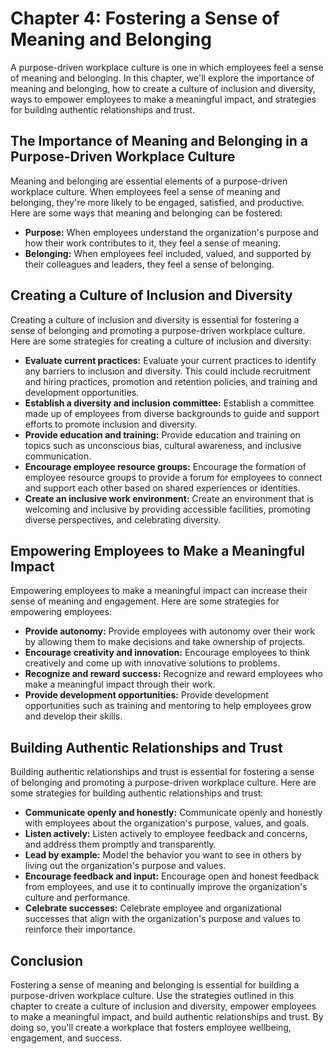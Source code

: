 Chapter 4: Fostering a Sense of Meaning and Belonging
=====================================================

A purpose-driven workplace culture is one in which employees feel a sense of meaning and belonging. In this chapter, we'll explore the importance of meaning and belonging, how to create a culture of inclusion and diversity, ways to empower employees to make a meaningful impact, and strategies for building authentic relationships and trust.

The Importance of Meaning and Belonging in a Purpose-Driven Workplace Culture
-----------------------------------------------------------------------------

Meaning and belonging are essential elements of a purpose-driven workplace culture. When employees feel a sense of meaning and belonging, they're more likely to be engaged, satisfied, and productive. Here are some ways that meaning and belonging can be fostered:

* **Purpose:** When employees understand the organization's purpose and how their work contributes to it, they feel a sense of meaning.
* **Belonging:** When employees feel included, valued, and supported by their colleagues and leaders, they feel a sense of belonging.

Creating a Culture of Inclusion and Diversity
---------------------------------------------

Creating a culture of inclusion and diversity is essential for fostering a sense of belonging and promoting a purpose-driven workplace culture. Here are some strategies for creating a culture of inclusion and diversity:

* **Evaluate current practices:** Evaluate your current practices to identify any barriers to inclusion and diversity. This could include recruitment and hiring practices, promotion and retention policies, and training and development opportunities.
* **Establish a diversity and inclusion committee:** Establish a committee made up of employees from diverse backgrounds to guide and support efforts to promote inclusion and diversity.
* **Provide education and training:** Provide education and training on topics such as unconscious bias, cultural awareness, and inclusive communication.
* **Encourage employee resource groups:** Encourage the formation of employee resource groups to provide a forum for employees to connect and support each other based on shared experiences or identities.
* **Create an inclusive work environment:** Create an environment that is welcoming and inclusive by providing accessible facilities, promoting diverse perspectives, and celebrating diversity.

Empowering Employees to Make a Meaningful Impact
------------------------------------------------

Empowering employees to make a meaningful impact can increase their sense of meaning and engagement. Here are some strategies for empowering employees:

* **Provide autonomy:** Provide employees with autonomy over their work by allowing them to make decisions and take ownership of projects.
* **Encourage creativity and innovation:** Encourage employees to think creatively and come up with innovative solutions to problems.
* **Recognize and reward success:** Recognize and reward employees who make a meaningful impact through their work.
* **Provide development opportunities:** Provide development opportunities such as training and mentoring to help employees grow and develop their skills.

Building Authentic Relationships and Trust
------------------------------------------

Building authentic relationships and trust is essential for fostering a sense of belonging and promoting a purpose-driven workplace culture. Here are some strategies for building authentic relationships and trust:

* **Communicate openly and honestly:** Communicate openly and honestly with employees about the organization's purpose, values, and goals.
* **Listen actively:** Listen actively to employee feedback and concerns, and address them promptly and transparently.
* **Lead by example:** Model the behavior you want to see in others by living out the organization's purpose and values.
* **Encourage feedback and input:** Encourage open and honest feedback from employees, and use it to continually improve the organization's culture and performance.
* **Celebrate successes:** Celebrate employee and organizational successes that align with the organization's purpose and values to reinforce their importance.

Conclusion
----------

Fostering a sense of meaning and belonging is essential for building a purpose-driven workplace culture. Use the strategies outlined in this chapter to create a culture of inclusion and diversity, empower employees to make a meaningful impact, and build authentic relationships and trust. By doing so, you'll create a workplace that fosters employee wellbeing, engagement, and success.
